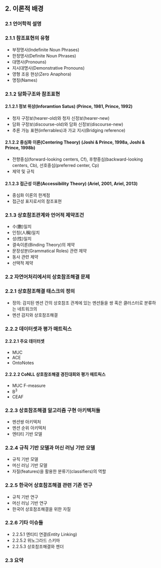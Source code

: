 ## 2. 이론적 배경
### 2.1 언어학적 설명 
### 2.1.1 참조표현의 유형
* 부정명사(Indefinite Noun Phrases)
* 한정명사(Definite Noun Phrases)
* 대명사(Pronouns)
* 지시대명사(Demonstrative Pronouns)
* 영형 조응 현상(Zero Anaphora)
* 명칭(Names)

### 2.1.2 담화구조와 참조표현
#### 2.1.2.1 정보 위상(Inforamtion Satus) (Prince, 1981, Prince, 1992)
* 청자 구정보(hearer-old)와 청자 신정보(hearer-new) 
* 담화 구정보(discourse-old)와 담화 신정보(discourse-new) 
* 추론 가능 표현(inferrables)과 가교 지시(Bridging reference)
#### 2.1.2.2 중심화 이론(Centering Theory) (Joshi & Prince, 1998a, Joshi & Prince, 1998b)
* 전향중심(forward-looking centers, Cf), 후향중심(backward-looking centers, Cb), 선호중심(preferred center, Cp)
* 제약 및 규칙
#### 2.1.2.3 접근성 이론(Accessibility Theory) (Ariel, 2001, Ariel, 2013)
* 중심화 이론의 한계점
* 접근성 표지로서의 참조표현

### 2.1.3 상호참조관계와 언어적 제약조건
* 수(數)일치
* 인칭(人稱)일치
* 성(性)일치
* 결속이론(Binding Theory)의 제약
* 문장성분(Grammatical Roles) 관련 제약
* 동사 관련 제약
* 선택적 제약

### 2.2 자연어처리에서의 상호참조해결 문제
### 2.2.1 상호참조해결 태스크의 정의
* 정의: 감지된 멘션 간의 상호참조 관계에 있는 멘션들을 쌍 혹은 클러스터로 분류하는 네트워크의 
* 멘션 감지와 상호참조해결

### 2.2.2 데이터셋과 평가 매트릭스
#### 2.2.2.1 주요 데이터셋
* MUC
* ACE
* OntoNotes
#### 2.2.2.2 CoNLL 상호참조해결 경진대회와 평가 매트릭스
* MUC F-measure
* B<sup>3<sup>
* CEAF

### 2.2.3 상호참조해결 알고리즘 구현 아키텍처들
* 멘션쌍 아키텍처
* 멘션 순위 아키텍처
* 엔티티 기반 모델

### 2.2.4 규칙 기반 모델과 머신 러닝 기반 모델
* 규칙 기반 모델
* 머신 러닝 기반 모델
* 자질(features)을 활용한 분류기(classifiers)의 역할

### 2.2.5 한국어 상호참조해결 관련 기존 연구
* 규칙 기반 연구
* 머신 러닝 기반 연구
* 한국어 상호참조해결을 위한 자질

### 2.2.6 기타 이슈들
* 2.2.5.1 엔티티 연결(Entity Linking)
* 2.2.5.2 위노그라드 스키마
* 2.2.5.3 상호참조해결와 젠더

### 2.3 요약
